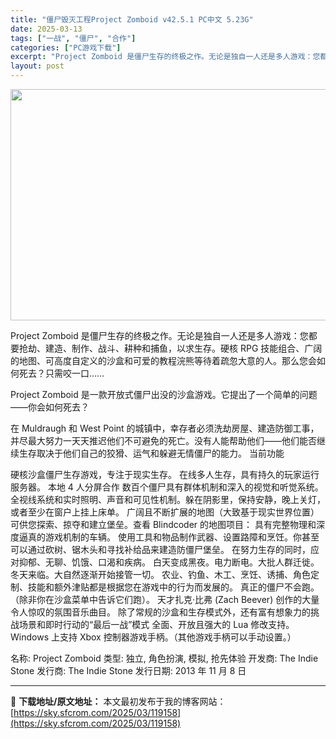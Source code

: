 ```yaml
---
title: "僵尸毁灭工程Project Zomboid v42.5.1 PC中文 5.23G"
date: 2025-03-13
tags: ["一战", "僵尸", "合作"]
categories: ["PC游戏下载"]
excerpt: "Project Zomboid 是僵尸生存的终极之作。无论是独自一人还是多人游戏：您都要抢劫、建造、制作、战斗、耕种和捕鱼，以求生存。硬核 RPG 技能组合、广阔的地图、可高度自定义的沙盒和可爱的教程浣熊等待着疏忽大意的人。那么您会如何死去？只需咬一口…… Project Zomboid 是一款开放&hellip;"
layout: post
---
```


<img class="aligncenter size-full wp-image-119159" src="https://sky.sfcrom.com/wp-content/uploads/2025/03/2025031216414896.webp" alt="" width="660" height="370" />

Project Zomboid 是僵尸生存的终极之作。无论是独自一人还是多人游戏：您都要抢劫、建造、制作、战斗、耕种和捕鱼，以求生存。硬核 RPG 技能组合、广阔的地图、可高度自定义的沙盒和可爱的教程浣熊等待着疏忽大意的人。那么您会如何死去？只需咬一口……

Project Zomboid 是一款开放式僵尸出没的沙盒游戏。它提出了一个简单的问题——你会如何死去？ 

在 Muldraugh 和 West Point 的城镇中，幸存者必须洗劫房屋、建造防御工事，并尽最大努力一天天推迟他们不可避免的死亡。没有人能帮助他们——他们能否继续生存取决于他们自己的狡猾、运气和躲避无情僵尸的能力。
当前功能

硬核沙盒僵尸生存游戏，专注于现实生存。
在线多人生存，具有持久的玩家运行服务器。
本地 4 人分屏合作
数百个僵尸具有群体机制和深入的视觉和听觉系统。
全视线系统和实时照明、声音和可见性机制。躲在阴影里，保持安静，晚上关灯，或者至少在窗户上挂上床单。
广阔且不断扩展的地图（大致基于现实世界位置）可供您探索、掠夺和建立堡垒。查看 Blindcoder 的地图项目：
具有完整物理和深度逼真的游戏机制的车辆。
使用工具和物品制作武器、设置路障和烹饪。你甚至可以通过砍树、锯木头和寻找补给品来建造防僵尸堡垒。
在努力生存的同时，应对抑郁、无聊、饥饿、口渴和疾病。
白天变成黑夜。电力断电。大批人群迁徙。冬天来临。大自然逐渐开始接管一切。
农业、钓鱼、木工、烹饪、诱捕、角色定制、技能和额外津贴都是根据您在游戏中的行为而发展的。
真正的僵尸不会跑。（除非你在沙盒菜单中告诉它们跑）。
天才扎克·比弗 (Zach Beever) 创作的大量令人惊叹的氛围音乐曲目。
除了常规的沙盒和生存模式外，还有富有想象力的挑战场景和即时行动的“最后一战”模式 
全面、开放且强大的 Lua 修改支持。
Windows 上支持 Xbox 控制器游戏手柄。（其他游戏手柄可以手动设置。）

名称: Project Zomboid
类型: 独立, 角色扮演, 模拟, 抢先体验
开发商: The Indie Stone
发行商: The Indie Stone
发行日期: 2013 年 11 月 8 日

---
📖 **下载地址/原文地址：** 本文最初发布于我的博客网站：[https://sky.sfcrom.com/2025/03/119158](https://sky.sfcrom.com/2025/03/119158)
